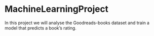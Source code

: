 # MachineLearningProject

In this project we will analyse the Goodreads-books dataset and train a model that predicts a book’s rating.

